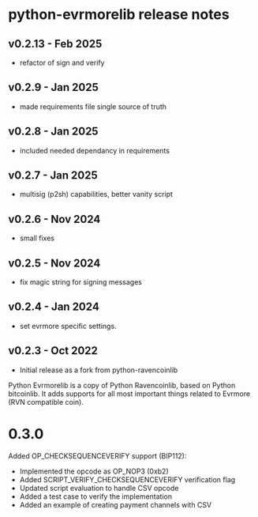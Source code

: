 # python-evrmorelib release notes

## v0.2.13 - Feb 2025

* refactor of sign and verify

## v0.2.9 - Jan 2025

* made requirements file single source of truth

## v0.2.8 - Jan 2025

* included needed dependancy in requirements

## v0.2.7 - Jan 2025

* multisig (p2sh) capabilities, better vanity script

## v0.2.6 - Nov 2024

* small fixes

## v0.2.5 - Nov 2024

* fix magic string for signing messages

## v0.2.4 - Jan 2024

* set evrmore specific settings.

## v0.2.3 - Oct 2022

* Initial release as a fork from python-ravencoinlib

Python Evrmorelib is a copy of Python Ravencoinlib, based on Python bitcoinlib. It adds supports for all most important things related to Evrmore (RVN compatible coin).

0.3.0
=====

Added OP_CHECKSEQUENCEVERIFY support (BIP112):
- Implemented the opcode as OP_NOP3 (0xb2)
- Added SCRIPT_VERIFY_CHECKSEQUENCEVERIFY verification flag
- Updated script evaluation to handle CSV opcode
- Added a test case to verify the implementation
- Added an example of creating payment channels with CSV
